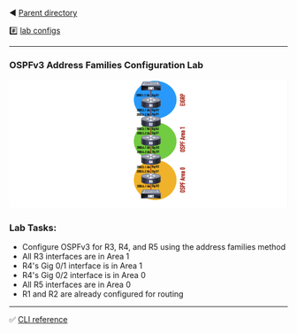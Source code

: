 ◀️ [Parent directory](../) 

#️⃣ [lab configs](./ospfv2.yaml)

---

### OSPFv3 Address Families Configuration Lab

![Lab topology](https://github.com/tech-zero/assets/blob/main/images/ospfv3-addr-fam.png)

### Lab Tasks:
- Configure OSPFv3 for R3, R4, and R5 using the address families method
- All R3 interfaces are in Area 1
- R4's Gig 0/1 interface is in Area 1
- R4's Gig 0/2 interface is in Area 0
- All R5 interfaces are in Area 0
- R1 and R2 are already configured for routing

---

:white_check_mark: [CLI reference](https://github.com/tech-zero/assets/blob/main/solutions/32d-ospfv3-addr-fam/README.md)
